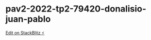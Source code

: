 # pav2-2022-tp2-79420-donalisio-juan-pablo

[Edit on StackBlitz ⚡️](https://stackblitz.com/edit/pav2-2022-tp2-79420-donalisio-juan-pablo)